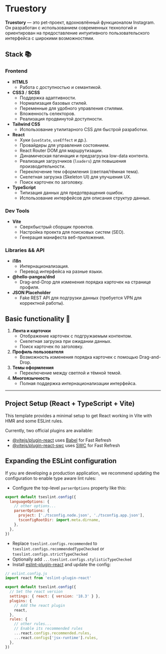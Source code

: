 # Truestory  

**Truestory** — это pet-проект, вдохновлённый функционалом Instagram. Он разработан с использованием современных технологий и ориентирован на предоставление интуитивного пользовательского интерфейса с широкими возможностями.  

## Stack 📚 

### **Frontend**  
- **HTML5**  
  - Работа с доступностью и семантикой.  
- **CSS3** / **SCSS**  
  - Поддержка адаптивности.  
  - Нормализация базовых стилей.  
  - Переменные для удобного управления стилями.  
  - Вложенность селекторов.  
  - Реализация продвинутой доступности.  
- **Tailwind CSS**  
  - Использование утилитарного CSS для быстрой разработки.  
- **React**  
  - Хуки (`useState`, `useEffect` и др.).  
  - Провайдеры для управления состоянием.  
  - React Router DOM для маршрутизации.  
  - Динамическая пагинация и предзагрузка low-data контента.  
  - Реализация загрузчиков (`loaders`) для повышения производительности.  
  - Переключение тем оформления (светлая/тёмная тема).  
  - Скелетная загрузка (Skeleton UI) для улучшения UX.  
  - Поиск карточек по заголовку.  
- **TypeScript**  
  - Типизация данных для предотвращения ошибок.  
  - Использование интерфейсов для описания структур данных.  

### **Dev Tools**  
- **Vite**  
  - Сверхбыстрый сборщик проектов.  
  - Настройка проекта для поисковых систем (SEO).  
  - Генерация манифеста веб-приложения.  

### **Libraries && API**  
- **i18n**  
  - Интернационализация.  
  - Перевод интерфейса на разные языки.  
- **@hello-pangea/dnd**  
  - Drag-and-Drop для изменения порядка карточек на странице профиля.  
- **JSON Placeholder**  
  - Fake REST API для подгрузки данных (требуется VPN для корректной работы).  

## Basic functionality 🌟

1. **Лента и карточки**  
   - Отображение карточек с подгружаемым контентом.  
   - Скелетная загрузка при ожидании данных.  
   - Поиск карточек по заголовку.  
2. **Профиль пользователя**  
   - Возможность изменения порядка карточек с помощью Drag-and-Drop.  
3. **Темы оформления**  
   - Переключение между светлой и тёмной темой.  
4. **Многоязычность**  
   - Полная поддержка интернационализации интерфейса.  

---

## Project Setup (React + TypeScript + Vite)

This template provides a minimal setup to get React working in Vite with HMR and some ESLint rules.

Currently, two official plugins are available:

- [@vitejs/plugin-react](https://github.com/vitejs/vite-plugin-react/blob/main/packages/plugin-react/README.md) uses [Babel](https://babeljs.io/) for Fast Refresh
- [@vitejs/plugin-react-swc](https://github.com/vitejs/vite-plugin-react-swc) uses [SWC](https://swc.rs/) for Fast Refresh

## Expanding the ESLint configuration

If you are developing a production application, we recommend updating the configuration to enable type aware lint rules:

- Configure the top-level `parserOptions` property like this:

```js
export default tseslint.config({
  languageOptions: {
    // other options...
    parserOptions: {
      project: ['./tsconfig.node.json', './tsconfig.app.json'],
      tsconfigRootDir: import.meta.dirname,
    },
  },
})
```

- Replace `tseslint.configs.recommended` to `tseslint.configs.recommendedTypeChecked` or `tseslint.configs.strictTypeChecked`
- Optionally add `...tseslint.configs.stylisticTypeChecked`
- Install [eslint-plugin-react](https://github.com/jsx-eslint/eslint-plugin-react) and update the config:

```js
// eslint.config.js
import react from 'eslint-plugin-react'

export default tseslint.config({
  // Set the react version
  settings: { react: { version: '18.3' } },
  plugins: {
    // Add the react plugin
    react,
  },
  rules: {
    // other rules...
    // Enable its recommended rules
    ...react.configs.recommended.rules,
    ...react.configs['jsx-runtime'].rules,
  },
})
```
